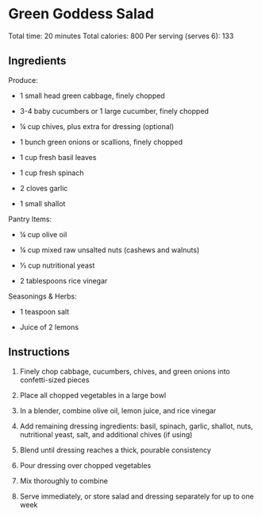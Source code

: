 # **Green Goddess Salad**

Total time: 20 minutes Total calories: 800 Per serving (serves 6): 133

## **Ingredients**

Produce:

-   1 small head green cabbage, finely chopped

-   3-4 baby cucumbers or 1 large cucumber, finely chopped

-   ¼ cup chives, plus extra for dressing (optional)

-   1 bunch green onions or scallions, finely chopped

-   1 cup fresh basil leaves

-   1 cup fresh spinach

-   2 cloves garlic

-   1 small shallot

Pantry Items:

-   ¼ cup olive oil

-   ¼ cup mixed raw unsalted nuts (cashews and walnuts)

-   ⅓ cup nutritional yeast

-   2 tablespoons rice vinegar

Seasonings & Herbs:

-   1 teaspoon salt

-   Juice of 2 lemons

## **Instructions**

1.  Finely chop cabbage, cucumbers, chives, and green onions into
    confetti-sized pieces

2.  Place all chopped vegetables in a large bowl

3.  In a blender, combine olive oil, lemon juice, and rice vinegar

4.  Add remaining dressing ingredients: basil, spinach, garlic, shallot,
    nuts, nutritional yeast, salt, and additional chives (if using)

5.  Blend until dressing reaches a thick, pourable consistency

6.  Pour dressing over chopped vegetables

7.  Mix thoroughly to combine

8.  Serve immediately, or store salad and dressing separately for up to
    one week
